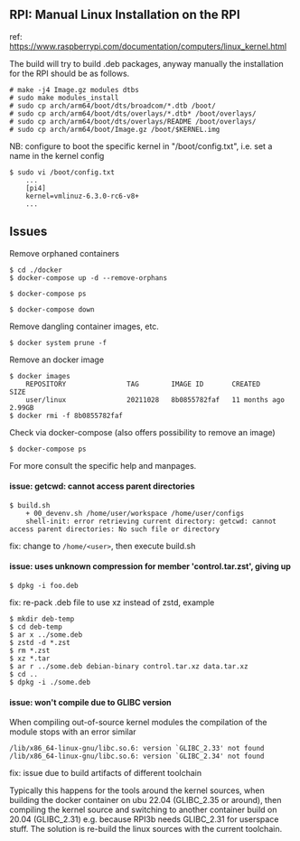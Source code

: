 ## RPI: Manual Linux Installation on the RPI

ref: https://www.raspberrypi.com/documentation/computers/linux_kernel.html  

The build will try to build .deb packages, anyway manually the installation for the RPI should be as follows.  
```
# make -j4 Image.gz modules dtbs
# sudo make modules_install
# sudo cp arch/arm64/boot/dts/broadcom/*.dtb /boot/
# sudo cp arch/arm64/boot/dts/overlays/*.dtb* /boot/overlays/
# sudo cp arch/arm64/boot/dts/overlays/README /boot/overlays/
# sudo cp arch/arm64/boot/Image.gz /boot/$KERNEL.img
```

NB: configure to boot the specific kernel in "/boot/config.txt", i.e. set a name in the kernel config  
```
$ sudo vi /boot/config.txt
    ...
    [pi4]
    kernel=vmlinuz-6.3.0-rc6-v8+
    ...
```

## Issues

Remove orphaned containers  
```
$ cd ./docker
$ docker-compose up -d --remove-orphans

$ docker-compose ps

$ docker-compose down
```

Remove dangling container images, etc.  
```
$ docker system prune -f
```

Remove an docker image  
```
$ docker images
    REPOSITORY               TAG        IMAGE ID       CREATED         SIZE
    user/linux               20211028   8b0855782faf   11 months ago   2.99GB
$ docker rmi -f 8b0855782faf
```

Check via docker-compose (also offers possibility to remove an image)  
```
$ docker-compose ps
```

For more consult the specific help and manpages.  

#### issue: getcwd: cannot access parent directories  

```
$ build.sh
    + 00_devenv.sh /home/user/workspace /home/user/configs
    shell-init: error retrieving current directory: getcwd: cannot access parent directories: No such file or directory
```
fix: change to ``/home/<user>``, then execute build.sh  


#### issue: uses unknown compression for member 'control.tar.zst', giving up   
```
$ dpkg -i foo.deb
```

fix: re-pack .deb file to use xz instead of zstd, example  
```
$ mkdir deb-temp
$ cd deb-temp
$ ar x ../some.deb
$ zstd -d *.zst
$ rm *.zst
$ xz *.tar
$ ar r ../some.deb debian-binary control.tar.xz data.tar.xz
$ cd ..
$ dpkg -i ./some.deb
```


#### issue: won't compile due to GLIBC version

When compiling out-of-source kernel modules the compilation of the module stops with an error similar

```
/lib/x86_64-linux-gnu/libc.so.6: version `GLIBC_2.33' not found
/lib/x86_64-linux-gnu/libc.so.6: version `GLIBC_2.34' not found
```

fix: issue due to build artifacts of different toolchain

Typically this happens for the tools around the kernel sources, when building the docker container on ubu 22.04 (GLIBC_2.35 or around), then compiling the kernel source and switching to another container build on 20.04 (GLIBC_2.31) e.g. because RPI3b needs GLIBC_2.31 for userspace stuff. The solution is re-build the linux sources with the current toolchain.
